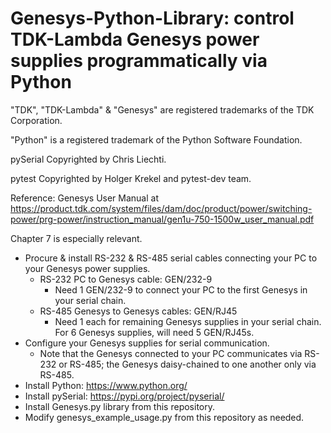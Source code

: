 # Genesys-Python-Library: control TDK-Lambda Genesys power supplies programmatically via Python
"TDK", "TDK-Lambda" & "Genesys" are registered trademarks of the TDK Corporation.

"Python" is a registered trademark of the Python Software Foundation.

pySerial Copyrighted by Chris Liechti.

pytest Copyrighted by Holger Krekel and pytest-dev team.

Reference: Genesys User Manual at https://product.tdk.com/system/files/dam/doc/product/power/switching-power/prg-power/instruction_manual/gen1u-750-1500w_user_manual.pdf

Chapter 7 is especially relevant.

- Procure & install RS-232 & RS-485 serial cables connecting your PC to your Genesys power supplies.
  - RS-232 PC to Genesys cable: GEN/232-9
    - Need 1 GEN/232-9 to connect your PC to the first Genesys in your serial chain.
  - RS-485 Genesys to Genesys cables: GEN/RJ45
    - Need 1 each for remaining Genesys supplies in your serial chain.  For 6 Genesys supplies, will need 5 GEN/RJ45s.
- Configure your Genesys supplies for serial communication.
  - Note that the Genesys connected to your PC communicates via RS-232 or RS-485; the Genesys daisy-chained to one another only via RS-485.
- Install Python:  https://www.python.org/
- Install pySerial: https://pypi.org/project/pyserial/
- Install Genesys.py library from this repository.
- Modify genesys_example_usage.py from this repository as needed.
